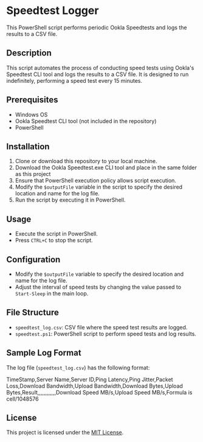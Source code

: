 # Speedtest Logger

This PowerShell script performs periodic Ookla Speedtests and logs the results to a CSV file.

## Description

This script automates the process of conducting speed tests using Ookla's Speedtest CLI tool and logs the results to a CSV file. It is designed to run indefinitely, performing a speed test every 15 minutes.

## Prerequisites

- Windows OS
- Ookla Speedtest CLI tool (not included in the repository)
- PowerShell

## Installation

1. Clone or download this repository to your local machine.
2. Download the Ookla Speedtest.exe CLI tool and place in the same folder as this project
3. Ensure that PowerShell execution policy allows script execution.
4. Modify the `$outputFile` variable in the script to specify the desired location and name for the log file.
5. Run the script by executing it in PowerShell.

## Usage

- Execute the script in PowerShell.
- Press `CTRL+C` to stop the script.

## Configuration

- Modify the `$outputFile` variable to specify the desired location and name for the log file.
- Adjust the interval of speed tests by changing the value passed to `Start-Sleep` in the main loop.

## File Structure

- `speedtest_log.csv`: CSV file where the speed test results are logged.
- `speedtest.ps1`: PowerShell script to perform speed tests and log results.

## Sample Log Format

The log file (`speedtest_log.csv`) has the following format:

TimeStamp,Server Name,Server ID,Ping Latency,Ping Jitter,Packet Loss,Download Bandwidth,Upload Bandwidth,Download Bytes,Upload Bytes,Result,,,,,,,,,,,,Download Speed MB/s,Upload Speed MB/s,Formula is cell/1048576


## License

This project is licensed under the [MIT License](LICENSE).
